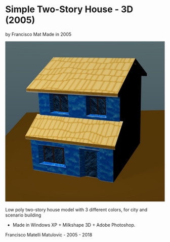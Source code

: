 # Simple Two-Story House - 3D (2005)
by Francisco Mat
Made in 2005

![Simple Two-Story House - 3D](2018-simple-2-stores-house.jpg)

Low poly two-story house model with 3 different colors, for city and scenario building

* Made in Windows XP + Milkshape 3D + Adobe Photoshop.

Francisco Matelli Matulovic - 2005 - 2018